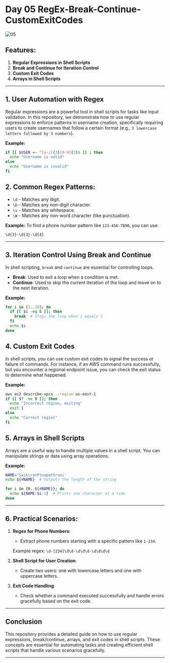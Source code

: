 # Day 05 RegEx-Break-Continue-CustomExitCodes

![05](https://github.com/user-attachments/assets/27fd624d-bb91-46d5-b710-3b04db991e75)


## Features:
1. **Regular Expressions in Shell Scripts**
2. **Break and Continue for Iteration Control**
3. **Custom Exit Codes**
4. **Arrays in Shell Scripts**

---

## 1. **User Automation with Regex**

Regular expressions are a powerful tool in shell scripts for tasks like input validation. In this repository, we demonstrate how to use regular expressions to enforce patterns in username creation, specifically requiring users to create usernames that follow a certain format (e.g., `3 lowercase letters followed by 3 numbers`).

**Example:**
```bash
if [[ $USER =~ ^[a-z]{3}[0-9]{3}$ ]] ; then
  echo "Username is valid"
else
  echo "Username is invalid"
fi
```

## 2. **Common Regex Patterns:**

- `\d` - Matches any digit.
- `\D` - Matches any non-digit character.
- `\s` - Matches any whitespace.
- `\W` - Matches any non-word character (like punctuation).

**Example:**
To find a phone number pattern like `123-456-7890`, you can use:
```regex
\d{3}-\d{3}-\d{4}
```

---

## 3. **Iteration Control Using Break and Continue**

In shell scripting, `break` and `continue` are essential for controlling loops.

- **Break**: Used to exit a loop when a condition is met.
- **Continue**: Used to skip the current iteration of the loop and move on to the next iteration.

**Example:**
```bash
for i in {1..10}; do
  if [[ $i -eq 5 ]]; then
    break  # Stops the loop when i equals 5
  fi
  echo $i
done
```

## 4. **Custom Exit Codes**

In shell scripts, you can use custom exit codes to signal the success or failure of commands. For instance, if an AWS command runs successfully, but you encounter a regional endpoint issue, you can check the exit status to determine what happened.

**Example:**
```bash
aws ec2 describe-vpcs --region us-east-1
if [[ $? -ne 0 ]]; then
  echo "Incorrect region, exiting"
  exit 1
else
  echo "Correct region"
fi
```

## 5. **Arrays in Shell Scripts**

Arrays are a useful way to handle multiple values in a shell script. You can manipulate strings or data using array operations.

**Example:**
```bash
NAME='SaikiranPinapathruni'
echo ${#NAME}  # Outputs the length of the string

for i in {0..${#NAME}}; do
  echo ${NAME:$i:1}  # Prints one character at a time
done
```

---

## 6. **Practical Scenarios:**

1. **Regex for Phone Numbers**:
   - Extract phone numbers starting with a specific pattern like `1-234`.
   
   Example regex: `\d-[234]\d\d-\d\d\d-\d\d\d\d`

2. **Shell Script for User Creation**:
   - Create two users: one with lowercase letters and one with uppercase letters.
   
3. **Exit Code Handling**:
   - Check whether a command executed successfully and handle errors gracefully based on the exit code.

---

## Conclusion

This repository provides a detailed guide on how to use regular expressions, break/continue, arrays, and exit codes in shell scripts. These concepts are essential for automating tasks and creating efficient shell scripts that handle various scenarios gracefully.

---


